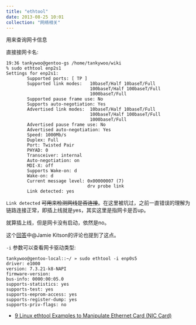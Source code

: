 ```yaml
---
title: "ethtool"
date: 2013-08-25 10:01
collection: "网络相关"
---
```



用来查询网卡信息

直接接网卡名:

	19:36 tankywoo@gentoo-gs /home/tankywoo/wiki
	% sudo ethtool enp2s1
	Settings for enp2s1:
			Supported ports: [ TP ]
			Supported link modes:   10baseT/Half 10baseT/Full
									100baseT/Half 100baseT/Full
									1000baseT/Full
			Supported pause frame use: No
			Supports auto-negotiation: Yes
			Advertised link modes:  10baseT/Half 10baseT/Full
									100baseT/Half 100baseT/Full
									1000baseT/Full
			Advertised pause frame use: No
			Advertised auto-negotiation: Yes
			Speed: 1000Mb/s
			Duplex: Full
			Port: Twisted Pair
			PHYAD: 0
			Transceiver: internal
			Auto-negotiation: on
			MDI-X: off
			Supports Wake-on: d
			Wake-on: d
			Current message level: 0x00000007 (7)
								   drv probe link
			Link detected: yes


`Link detected` <strike>可用来检测网线是否连接</strike>。在这里被坑过，之前一直错误的理解为链路连接正常，即插上线就是yes，其实这里是指网卡是否up。

就算插上线，但是网卡没有启动，依然是no。

这个[回答](http://stackoverflow.com/a/808595/1276501)中@Jamie Kitson的评论也提到了这点。


`-i` 参数可以查看网卡驱动类型:

	tankywoo@gentoo-local::~/ » sudo ethtool -i enp0s5
	driver: e1000
	version: 7.3.21-k8-NAPI
	firmware-version:
	bus-info: 0000:00:05.0
	supports-statistics: yes
	supports-test: yes
	supports-eeprom-access: yes
	supports-register-dump: yes
	supports-priv-flags: no


* [9 Linux ethtool Examples to Manipulate Ethernet Card (NIC Card)](http://www.thegeekstuff.com/2010/10/ethtool-command/)
